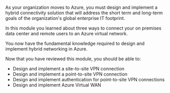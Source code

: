 As your organization moves to Azure, you must design and implement a hybrid connectivity solution that will address the short term and long-term goals of the organization's global enterprise IT footprint.

In this module you learned about three ways to connect your on premises data center and remote users to an Azure virtual network.

You now have the fundamental knowledge required to design and implement hybrid networking in Azure.

Now that you have reviewed this module, you should be able to:

 -  Design and implement a site-to-site VPN connection
 -  Design and implement a point-to-site VPN connection
 -  Design and implement authentication for point-to-site VPN connections
 -  Design and implement Azure Virtual WAN
